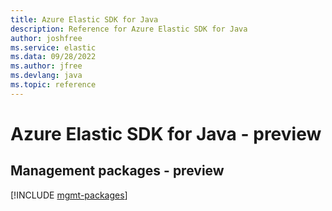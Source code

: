 ```yaml
---
title: Azure Elastic SDK for Java
description: Reference for Azure Elastic SDK for Java
author: joshfree
ms.service: elastic
ms.data: 09/28/2022
ms.author: jfree
ms.devlang: java
ms.topic: reference
---
```

# Azure Elastic SDK for Java - preview

## Management packages - preview
[!INCLUDE [mgmt-packages](elastic-mgmt-index.md)]